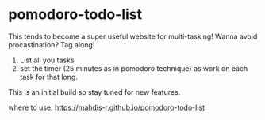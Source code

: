 # pomodoro-todo-list

This tends to become a super useful website for multi-tasking!
Wanna avoid procastination? Tag along!

1. List all you tasks
2. set the timer (25 minutes as in pomodoro technique) as work on each task for that long.


This is an initial build so stay tuned for new features.

where to use: https://mahdis-r.github.io/pomodoro-todo-list
